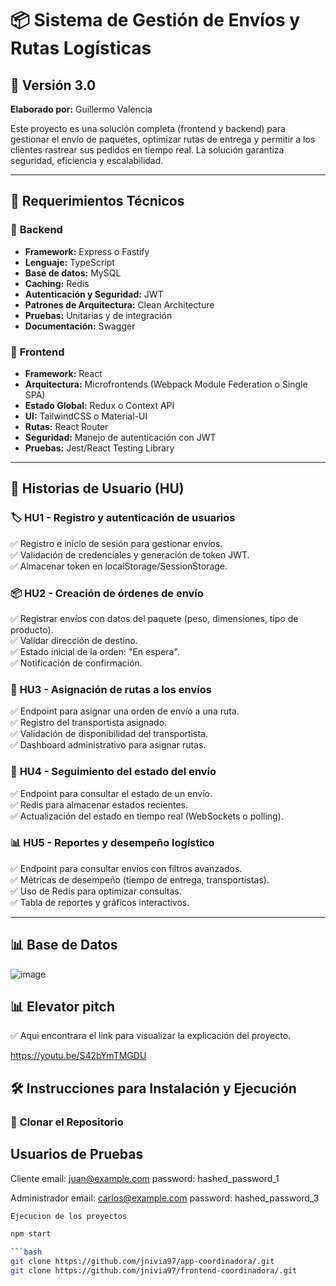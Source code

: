 # 📦 Sistema de Gestión de Envíos y Rutas Logísticas  

## 🚀 Versión 3.0  

**Elaborado por:** Guillermo Valencia  

Este proyecto es una solución completa (frontend y backend) para gestionar el envío de paquetes, optimizar rutas de entrega y permitir a los clientes rastrear sus pedidos en tiempo real. La solución garantiza seguridad, eficiencia y escalabilidad.  

---

## 📌 **Requerimientos Técnicos**  

### 🔧 **Backend**  
- **Framework:** Express o Fastify  
- **Lenguaje:** TypeScript  
- **Base de datos:** MySQL  
- **Caching:** Redis  
- **Autenticación y Seguridad:** JWT  
- **Patrones de Arquitectura:** Clean Architecture  
- **Pruebas:** Unitarias y de integración  
- **Documentación:** Swagger  

### 🎨 **Frontend**  
- **Framework:** React  
- **Arquitectura:** Microfrontends (Webpack Module Federation o Single SPA)  
- **Estado Global:** Redux o Context API  
- **UI:** TailwindCSS o Material-UI  
- **Rutas:** React Router  
- **Seguridad:** Manejo de autenticación con JWT  
- **Pruebas:** Jest/React Testing Library  

---

## 📖 **Historias de Usuario (HU)**  

### 🏷 **HU1 - Registro y autenticación de usuarios**  
✅ Registro e inicio de sesión para gestionar envíos.  
✅ Validación de credenciales y generación de token JWT.  
✅ Almacenar token en localStorage/SessionStorage.  

### 📦 **HU2 - Creación de órdenes de envío**  
✅ Registrar envíos con datos del paquete (peso, dimensiones, tipo de producto).  
✅ Validar dirección de destino.  
✅ Estado inicial de la orden: "En espera".  
✅ Notificación de confirmación.  

### 🚚 **HU3 - Asignación de rutas a los envíos**  
✅ Endpoint para asignar una orden de envío a una ruta.  
✅ Registro del transportista asignado.  
✅ Validación de disponibilidad del transportista.  
✅ Dashboard administrativo para asignar rutas.  

### 📍 **HU4 - Seguimiento del estado del envío**  
✅ Endpoint para consultar el estado de un envío.  
✅ Redis para almacenar estados recientes.  
✅ Actualización del estado en tiempo real (WebSockets o polling).  

### 📊 **HU5 - Reportes y desempeño logístico**  
✅ Endpoint para consultar envíos con filtros avanzados.  
✅ Métricas de desempeño (tiempo de entrega, transportistas).  
✅ Uso de Redis para optimizar consultas.  
✅ Tabla de reportes y gráficos interactivos.  

---
## 📊 **Base de Datos**  


![image](https://github.com/user-attachments/assets/82cedc5c-f435-4ea7-888c-afae48f3f2de)

## 📊 **Elevator pitch**  

✅ Aqui encontrara el link para visualizar la explicación del proyecto.
  
  https://youtu.be/S42bYmTMGDU


## 🛠 **Instrucciones para Instalación y Ejecución**  

### 📌 **Clonar el Repositorio**  

## Usuarios de Pruebas

Cliente
email: juan@example.com
password: hashed_password_1

Administrador
email: carlos@example.com
password: hashed_password_3

```bash
Ejecucion de los proyectos 

npm start 

```bash
git clone https://github.com/jnivia97/app-coordinadora/.git
git clone https://github.com/jnivia97/frontend-coordinadora/.git



